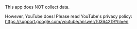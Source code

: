 This app does NOT collect data.

However, YouTube does! Please read YouTube's privacy policy: https://support.google.com/youtube/answer/10364219?hl=en
